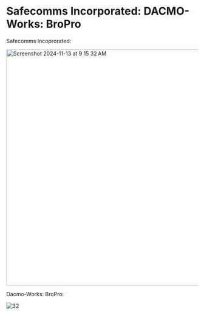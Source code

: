 # Safecomms Incorporated: DACMO-Works: BroPro

Safecomms Incoprorated: 

<img width="621" alt="Screenshot 2024-11-13 at 9 15 32 AM" src="https://github.com/user-attachments/assets/3072a47d-89cb-4bee-8823-0c97bd63ca23" />


Dacmo-Works: BroPro:

![32](https://github.com/user-attachments/assets/f235b5b4-0f71-443f-ba4f-2c479845d118)



